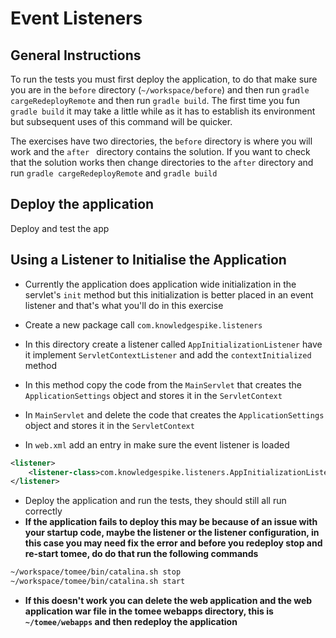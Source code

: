 # Event Listeners

## General Instructions

To run the tests you must first deploy the application, to do that make sure you are in the `before` directory (`~/workspace/before`) and then run `gradle cargeRedeployRemote` and then run `gradle build`. The first time you fun `gradle build` it may take a little while as it has to establish its environment but subsequent uses of this command will be quicker.

The exercises have two directories, the `before` directory is where you will work and the `after ` directory contains the solution. If you want to check that the solution works then change directories to the `after` directory and run `gradle cargeRedeployRemote` and `gradle build`

## Deploy the application

Deploy and test the app

## Using a Listener to Initialise the Application

+ Currently the application does application wide initialization in the servlet's `init` method but this initialization is better placed in an event listener and that's what you'll do in this exercise

+ Create a new package call `com.knowledgespike.listeners`
+ In this directory create a listener called `AppInitializationListener` have it implement `ServletContextListener` and add the `contextInitialized` method
+ In this method copy the code from the `MainServlet` that creates the `ApplicationSettings` object and stores it in the `ServletContext`
+ In `MainServlet` and delete the code that creates the `ApplicationSettings` object and stores it in the `ServletContext`
+ In `web.xml` add an entry in make sure the event listener is loaded
```xml
<listener>
    <listener-class>com.knowledgespike.listeners.AppInitializationListener</listener-class>
</listener>
```
+ Deploy the application and run the tests, they should still all run correctly
+ **If the application fails to deploy this may be because of an issue with your startup code, maybe the listener or the listener configuration, in this case you may need fix the error and before you redeploy stop and re-start tomee, do do that run the following commands**
```bash
~/workspace/tomee/bin/catalina.sh stop
~/workspace/tomee/bin/catalina.sh start
``` 
+ **If this doesn't work you can delete the web application and the web application war file in the tomee webapps directory, this is `~/tomee/webapps` and then redeploy the application**

